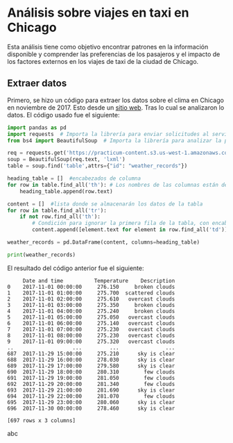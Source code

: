 # Análisis sobre viajes en taxi en Chicago
Esta análisis tiene como objetivo encontrar patrones en la información disponible y comprender las preferencias de los pasajeros y el impacto de los factores externos en los viajes de taxi de la ciudad de Chicago.

## Extraer datos
Primero, se hizo un código para extraer los datos sobre el clima en Chicago en noviembre de 2017. Esto desde un [sitio web](https://practicum-content.s3.us-west-1.amazonaws.com/data-analyst-eng/moved_chicago_weather_2017.html). Tras lo cual se analizaron lo datos. El código usado fue el siguiente:

```python 
import pandas as pd 
import requests  # Importa la librería para enviar solicitudes al servidor 
from bs4 import BeautifulSoup  # Importa la librería para analizar la página web

req = requests.get('https://practicum-content.s3.us-west-1.amazonaws.com/data-analyst-eng/moved_chicago_weather_2017.html') 
soup = BeautifulSoup(req.text, 'lxml') 
table = soup.find('table',attrs={"id": "weather_records"})

heading_table = []  #encabezados de columna
for row in table.find_all('th'): # Los nombres de las columnas están dentro de los elementos <th>
    heading_table.append(row.text)

content = []  #lista donde se almacenarán los datos de la tabla
for row in table.find_all('tr'):
    if not row.find_all('th'):
        # Condición para ignorar la primera fila de la tabla, con encabezados
        content.append([element.text for element in row.find_all('td')])

weather_records = pd.DataFrame(content, columns=heading_table)

print(weather_records)
```
El resultado del código anterior fue el siguiente:
```
     Date and time          Temperature    Description
0    2017-11-01 00:00:00     276.150     broken clouds
1    2017-11-01 01:00:00     275.700  scattered clouds
2    2017-11-01 02:00:00     275.610   overcast clouds
3    2017-11-01 03:00:00     275.350     broken clouds
4    2017-11-01 04:00:00     275.240     broken clouds
5    2017-11-01 05:00:00     275.050   overcast clouds
6    2017-11-01 06:00:00     275.140   overcast clouds
7    2017-11-01 07:00:00     275.230   overcast clouds
8    2017-11-01 08:00:00     275.230   overcast clouds
9    2017-11-01 09:00:00     275.320   overcast clouds
..                   ...         ...               ...
687  2017-11-29 15:00:00     275.210      sky is clear
688  2017-11-29 16:00:00     278.030      sky is clear
689  2017-11-29 17:00:00     279.580      sky is clear
690  2017-11-29 18:00:00     280.310        few clouds
691  2017-11-29 19:00:00     281.050        few clouds
692  2017-11-29 20:00:00     281.340        few clouds
693  2017-11-29 21:00:00     281.690      sky is clear
694  2017-11-29 22:00:00     281.070        few clouds
695  2017-11-29 23:00:00     280.060      sky is clear
696  2017-11-30 00:00:00     278.460      sky is clear

[697 rows x 3 columns]
```

abc
